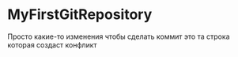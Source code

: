 # MyFirstGitRepository

Просто какие-то изменения чтобы сделать коммит
это та строка которая создаст конфликт